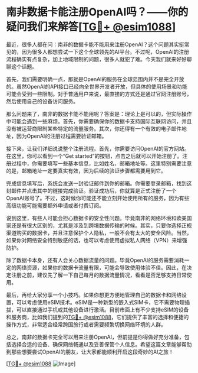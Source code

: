 # 南非数据卡能注册OpenAI吗？——你的疑问我们来解答[[TG💪+ @esim1088](https://t.me/s/esim1088)]

最近，很多人都在问：南非的数据卡能不能用来注册OpenAI？这个问题其实挺常见的，因为很多人都想尝试一下这个全球领先的AI平台。不过呢，OpenAI的注册流程确实有点复杂，加上地域限制的问题，很多人就犯了难。今天我们就来好好聊聊这个话题。

首先，我们需要明确一点，那就是OpenAI的服务在全球范围内并不是完全开放的。虽然OpenAI的API接口已经向全世界开发者开放，但具体的使用场景和功能可能会受到一些限制。对于普通用户来说，最直接的方式还是通过官网注册账号，然后使用自己的设备访问服务。

那么问题来了，南非的数据卡能不能用呢？答案是：理论上是可以的，但实际操作中可能会遇到一些麻烦。首先，你需要确保你的数据卡支持国际互联网访问，并且没有被运营商限制某些特定的流量服务。其次，你还得有一个有效的电子邮件地址，因为OpenAI的注册过程需要验证邮箱。

接下来，让我们详细说说整个注册流程。首先，你需要访问OpenAI的官方网站。在这里，你可以看到一个“Get started”的按钮，点击之后就可以开始注册了。注册过程中，你需要填写一些基本信息，比如姓名、邮箱地址等。这里特别需要注意的是，邮箱地址一定要真实有效，因为后续的验证步骤都需要用到它。

完成信息填写后，系统会发送一封验证邮件到你的邮箱。你需要登录邮箱，找到这封邮件并点击其中的链接完成验证。验证成功后，你就算是正式注册了一个OpenAI账号了。不过，这时候你可能还不能立刻开始使用所有的服务，因为有些高级功能可能需要额外申请或者付费订阅。

说到这里，有些人可能会担心数据卡的安全性问题。毕竟南非的网络环境和欧美国家还是有很大区别的，尤其是涉及到跨境数据传输的时候。其实，只要你选择正规渠道购买的数据卡，并且注意保护个人隐私，一般不会有太大的安全风险。当然，如果你对网络安全特别敏感的话，也可以考虑使用虚拟私人网络（VPN）来增强防护。

除了数据卡本身，还有人会关心数据流量的问题。毕竟OpenAI的服务需要消耗一定的网络资源，如果你的数据卡流量有限，可能会导致使用体验不佳。因此，在决定注册之前，建议先了解一下自己每月的数据流量情况，看看是否足够支持日常使用。

最后，再给大家分享一个小技巧。如果你想更方便地管理自己的数据卡和网络设置，可以考虑使用eSIM技术。eSIM是一种新型的嵌入式SIM卡，它不需要物理插拔，可以直接通过手机或其他设备进行激活。目前市面上有不少支持eSIM的设备和服务商，比如我们提到的[TG💪+ @esim1088](https://t.me/s/esim1088)，它们提供了丰富的选择和便捷的操作方式，非常适合经常跨国旅行或者需要频繁切换网络环境的人群。

总之，南非的数据卡完全可以用来注册OpenAI，但前提是你得做好充分准备，包括选择合适的设备、确保网络畅通以及妥善保管个人信息。希望这篇文章能够帮助到那些想要尝试OpenAI的朋友，让大家都能顺利开启这段奇妙的AI之旅！

[[TG💪+ @esim1088](https://t.me/s/esim1088) ![Image](https://i.postimg.cc/4NQfJmqS/Snipaste-2025-05-13-00-14-12.png)]